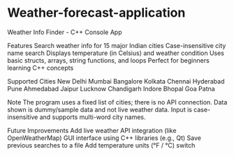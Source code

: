 # Weather-forecast-application
Weather Info Finder - C++ Console App

Features
 Search weather info for 15 major Indian cities
 Case-insensitive city name search
 Displays temperature (in Celsius) and weather condition
 Uses basic structs, arrays, string functions, and loops
 Perfect for beginners learning C++ concepts

Supported Cities
 New Delhi
 Mumbai
 Bangalore
 Kolkata
 Chennai
 Hyderabad
 Pune
 Ahmedabad
 Jaipur
 Lucknow
 Chandigarh
 Indore
 Bhopal
 Goa
 Patna

Note
The program uses a fixed list of cities; there is no API connection.
Data shown is dummy/sample data and not live weather data.
Input is case-insensitive and supports multi-word city names.

Future Improvements
Add live weather API integration (like OpenWeatherMap)
GUI interface using C++ libraries (e.g., Qt)
Save previous searches to a file
Add temperature units (°F / °C) switch
